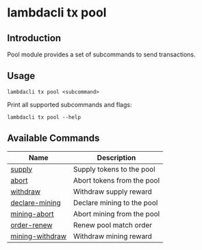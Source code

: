 # lambdacli tx pool

## Introduction

Pool module provides a set of subcommands to send transactions.

## Usage

```
lambdacli tx pool <subcommand>
```

Print all supported subcommands and flags:
```
lambdacli tx pool --help
```

## Available Commands

| Name                            | Description                                                   |
| --------------------------------| --------------------------------------------------------------|
| [supply](supply.md)                       | Supply tokens to the pool                                |
| [abort](dismiss.md)                       | Abort tokens from the pool                                 |
| [withdraw](withdraw.md)                       | Withdraw supply reward                                 |
| [declare-mining](declare-mining.md)                       | Declare mining to the pool                                |
| [mining-abort](mining-abort.md)                           | Abort mining from the pool                                                          |
| [order-renew](order-renew.md)                           | Renew pool match order                                                    |
| [mining-withdraw](mining-withdraw.md)                                     | Withdraw mining reward                                               |


